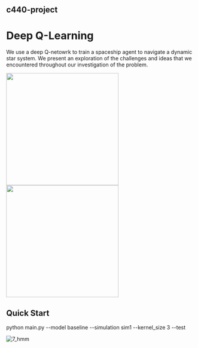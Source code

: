 ## c440-project

# Deep Q-Learning

We use a deep Q-netowrk to train a spaceship agent to navigate a dynamic star system. We present an exploration of the challenges and ideas that we encountered throughout our investigation of the problem.

<!-- <img src="https://user-images.githubusercontent.com/63081584/235216113-a238a10a-cf90-4307-ac82-93948e089d7f.gif" width="500" height="500"/> -->

<p float="left">
  <img src="https://user-images.githubusercontent.com/63081584/235216113-a238a10a-cf90-4307-ac82-93948e089d7f.gif" width="300" height="300"/>
  <img src="https://user-images.githubusercontent.com/63081584/235218435-636983e3-5a1f-4d66-8bf6-a5f31f8aee8e.gif" width="300" height="300"/> 
</p>


## Quick Start

python main.py --model baseline --simulation sim1 --kernel_size 3 --test

![7_hmm](https://user-images.githubusercontent.com/63081584/235223870-c7e3720c-8a73-4f5a-8205-fd7ee0f57125.gif)


<!-- <img src="https://user-images.githubusercontent.com/63081584/235217950-e5574d0d-3622-49d9-a8cc-4a57516107ba.gif" width="500" height="500"/>  -->
